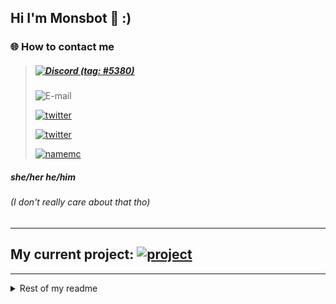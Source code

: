 
## Hi I'm Monsbot 👋 :)

### 🌐 How to contact me
>##### [![Discord](https://img.shields.io/badge/Discord-Monsbot-5865f2?style=for-the-badge&logo=Discord&logoColor=white)  (tag: #5380)](https://discord.com)
>
> ![E-mail](https://img.shields.io/badge/Mail-Monsbot@protonmail.com-8a6eff?style=for-the-badge&logo=gmail&logoColor=white)
>
> [![twitter](https://img.shields.io/badge/twitter-Keimooa-1DA1F2?style=for-the-badge&logo=twitter&logoColor=white)](https://twitter.com/Keimooa)
>
> [![twitter](https://img.shields.io/badge/youtube-dQw4-FF0000?style=for-the-badge&logo=youtube&logoColor=white)](https://www.youtube.com/watch?v=dQw4w9WgXcQ)
>
> [![namemc](https://img.shields.io/badge/namemc-Monsbot-191919?style=for-the-badge&logo=namemc&logoColor=white)](https://namemc.com/profile/Monsbot.1)

##### **she/her he/him**
###### (*I don't really care about that tho*)
---
## My current project: [![project](https://img.shields.io/badge/Plunzish-Pixmoji-brightgreen)](https://github.com/Plunzi/PixMoji/tree/pixmoji-plugin)

---

<details>
<summary>Rest of my readme</summary>

##### 📜 Alright now here is bio stuff

### Things to know about me:
* I think bios are hard and idk what to write in them, so enjoy some useless information in a neat looking table


here are some things I like / dislike because, again, tables look neat

| Things I like ✅ | Things I don't like ❌     |
| :------------- | :------------- |
| texting | speaking |
| Nature, like trees are pretty amazing for example. I like trees, fungi and forests in general, I think they are cool. Trees are pretty simple yet they theoretically live super long. And fungi are just big giant networks of connected cells which also live super long.       |   Actually eating mushrooms, idk why I just don't like how they taste       |
| Programming, modifying code other people wrote. Modding is awesome, change my mind. | Closed Source software. Imagine somebody bakes a cake but won't tell you wtf they actually put in that cake.|
|Animals because, cute, yk | people who don't like animals, like why would you not like them, you are literally one yourself lol |
|being alone|feeling lonely| (yeah ik)
|idk what else to put here, I'm running out of ideas, so imma say my partner ❤️ :)| Homework, school stays in school and home stays home|
</details>
